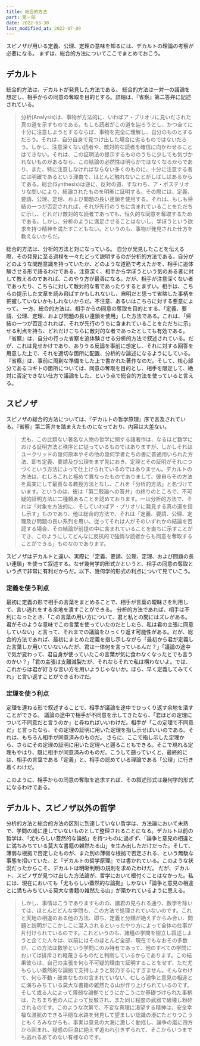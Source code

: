 ```yaml
---
title: 総合的方法
part: 第一部
date: 2022-03-30
last_modified_at: 2022-07-09
---
```

スピノザが用いる定義、公理、定理の意味を知るには、デカルトの理論の考察が必要になる。
まずは、総合的方法についてここでまとめておこう。

## デカルト

総合的方法は、デカルトが発見した方法である。
総合的方法は一対一の議論を想定し、相手からの同意の奪取を目的とする。詳細は、『省察』第二答弁に記述されている。

>分析(Analysis)は、事物が方法的に、いわばア・プリオリに見いだされた真の道を示すものである。もしも読者がこの道を辿ろうとし、かつ全てに十分に注意しようとするならば、事物を完全に理解し、自分のものとするだろう。それは、自分自身で見つけ出した場合に劣るものではないだろう。しかし、注意深くない読者や、敵対的な読者を確信に向かわせることはできない。それは、この証明法の提示するもののうちに少しでも気づかれないものがあるなら、この結論の必然性は明らかではなくなるからであり、また、特に注意しなければならない多くのものに、十分に注意する者には明確であるという理由で、ほとんど触れないことがしばしばあるからである。総合(Synthesis)は逆に、反対の道、すなわち、ア・ポステリオリな問いにより、結論されたものを明晰に証明する。その際には、定義、要請、公理、定理、および問題の長い連鎖を使用する。それは、もしも帰結の一つが否定されれば、それが先行のうちに含まれていることをただちに示し、どれだけ敵対的な読者であっても、恒久的な同意を奪取するためである。しかし、分析のように満足させることはないし、学ぼうという欲求を持つ精神を満たすこともない。というのも、事物が発見された仕方を教えないからだ。

総合的方法は、分析的方法と対になっている。
自分が発見したことを伝える際、その発見に至る過程を一々たどって説明するのが分析的方法である。自分がどのような問題意識を持っていたか、どのような道筋で考えたかを、相手に追体験させる形で語るわけである。注意深く、相手から学ぼうという気のある者に対して教えるのであれば、このやり方が最善になる。だが、相手が注意深くない者であったり、こちらに対して敵対的な者であったりするとまずい。相手は、こちらの提示した文章を読み飛ばすかもしれないし、自明だと思って省略した事柄を把握していないかもしれないからだ。不注意、あるいはこちらに対する悪意によって。
一方、総合的方法は、相手からの同意の奪取を目的とする、「定義、要請、公理、定理、および問題の長い連鎖を使用」した方法である。これは、「帰結の一つが否定されれば、それが先行のうちに含まれていることをただちに示」せる利点を持ち、どれだけこちらに敵対的な者であったとしても有効である。
『省察』は、自分の行った省察を追体験させる分析的方法で叙述されている。だが、これは見せかけであり、ありうる反論を事前に想定し、それに対する回答を用意した上で、それを適切な箇所に配置、分析的な論述になるようにしている。『省察』は、事前に周到な準備をした上で書かれた著作なのだ。そして、核心部分であるコギトの箇所については、同意の奪取を目的とし、相手を限定して、絶対に否定できない仕方で議論をした、という点で総合的方法を使っていると言える。

## スピノザ

スピノザの総合的方法については、『デカルトの哲学原理』序で言及されている。『省察』第二答弁を踏まえたものになっており、内容は大差ない。

>尤も、この比類ない著名な人物の哲学に関する諸著作は、なるほど数学における証明方法と秩序とに従っているものではありますが、しかしそれはユークリッドの幾何原本やその他の幾何学者たちの書に普通用いられた方法、即ち定義、要請及び公理をまず先におき、定理とその証明がそれにつづくという方法によって仕上げられているのではありません。デカルトの方法は、むしろこれと極めて異なったものでありまして、彼自らその方法を真実にして最善なる教授方法となし、これを「分析的方法」と名づけています。というのは、彼は「第二駁論への答弁」の終りのところで、不可疑的証明方法に二種類あることを認めております。一は分析的方法で、それは「対象を方法的に、そしていわばア・プリオリに発見する真の道を指し示す」ものであり、他は総合的方法で、それは「定義、要請、公理、定理及び問題の長い系列を用い、従ってそれは人がそのいずれかの結論を否認する場合、その結論が前提の中に含まれていることを直ちに示すことができ、このようにしてどんなに反抗的で強情な読者からも同意を奪取することができる」ものなのであります。

スピノザはデカルトと違い、実際に「定義、要請、公理、定理、および問題の長い連鎖」を使って叙述する。なぜ幾何学的形式かというと、相手の同意の奪取という点で非常に有利だからだ。以下、幾何学的形式の利点について見ていこう。

### 定義を使う利点

最初に定義の形で相手の言葉をまとめることで、相手が言葉の曖昧さを利用して、言い逃れをする余地を潰すことができる。
分析的方法であれば、相手は不利になったとき、「この言葉の用い方について、君と私との間にはズレがある。君がそのような意味でこの言葉を使っていたのだとしたら、私は君の主張に同意していない」と言って、それまでの議論をひっくり返す可能性がある。だが、総合的方法であれば、最初にまとめた定義を指し示しながら「最初から君が定義した言葉しか用いていないんだが、君は一体何を言っているんだ？」「議論の途中で気が変わって、君自身が使っていたこの言葉が気に食わなくなったとでも言うのかい？」「君の主張は支離滅裂だが、それならそれで私は構わないよ。では、これからは君が好きな言い方を用いようじゃないか。ほら、早く定義してみてくれ」と言い返すことができるわけだ。

### 定理を使う利点

定理を連ねる形で叙述することで、相手が議論を途中でひっくり返す余地を潰すことができる。
議論の途中で相手が不同意を示してきたなら、「君はどの定理について不同意だと言うのか」と尋ねればいいわけだ。相手が「この定理で不同意だ」と言ったなら、その定理の証明に用いた定理を指し示せばいいのである。それは、もちろん相手が同意済みのものだ。
さらに、ここで指し示した定理から、さらにその定理の証明に用いた定理へと遡ることもできる。そこで現れる定理もやはり、既に相手が同意済みのものだ。こうして遡っていくと、最終的には、相手の言葉である「定義」と、相手の認めている理論である「公理」に行き着くわけだ。

このように、相手からの同意の奪取を追求すれば、その叙述形式は幾何学的形式になるわけである。

## デカルト、スピノザ以外の哲学

分析的方法と総合的方法の区別に到達していない哲学は、方法論において未熟で、学問の域に達していないものとして整理されることになる。デカルト以前の哲学は、「尤もらしい蓋然的な論拠」を持つものに過ぎず、「論争と意見の相違とに満ちみちている莫大な書籍の雑然たる山」を生み出しただけだった。そして、薄弱な根拠で否定したものが、また別の薄弱な根拠で否定される、という無駄な事態を招いていた、と『デカルトの哲学原理』では書かれている。このような状況だったからこそ、デカルトは明晰判明の規則を求めたわけだ。
だが、デカルト、スピノザが見つけ出した方法論が、哲学において根付くことはなかった。私には、現在においても「尤もらしい蓋然的な論拠」しかない「論争と意見の相違とに満ちみちている莫大な書籍の雑然たる山」が築かれているように思える。

>しかし、事情はこうでありますものの、諸君の見られる通り、数学を除いては、ほとんどどんな学問も、この方法で処理されていないのです。これと天地の相違のある他の方法、即ち、定義と分類が絶えずからみ合い、問題と説明がここかしこに混入されるといったやり方によって全体の仕事が片付けられているのです。これというのも、諸種の学問を樹立し叙述しようと企てた人々は、以前にはそのほとんど全部、現在でもなおその多数が、この方法は数学という学問にのみ特有であって、他のすべての学問においては排斥され軽蔑さるものだと判断しているからであります。この結果彼らは、自己の主張を何ら不可疑的理由で証明することをせず、ただ尤もらしい蓋然的な論拠で支持しようと努力するにすぎません。そんなわけで、何ら不動・確実なものの含まれていない、むしろ論争と意見の相違とに満ちみちている莫大な書籍の雑然たる山が作り上げられているのです。そして或る人によって薄弱な論拠でどうにかこうにか基礎づけられた事柄は、たちまち他の人によって反駁され、また同じ程度の武器で破壊し粉砕されるのです。このような次第で、不変な真理に渇望する精神は、安全幸福な渡航のできる平穏な水路を発見して望ましい認識の港にたどりつこうともくろみながらも、事実は意見の大海に激しく動揺し、論争の嵐に四方から囲まれ、疑惑の巨浪に絶えず追われ引きずられて、そこからいつまでも逃れるあてのない有様なのです。